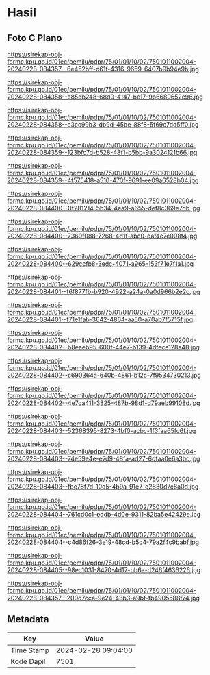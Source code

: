# Hasil

## Foto C Plano

https://sirekap-obj-formc.kpu.go.id/01ec/pemilu/pdpr/75/01/01/10/02/7501011002004-20240228-084357--6e452bff-d61f-4316-9659-6407b9b94e9b.jpg

https://sirekap-obj-formc.kpu.go.id/01ec/pemilu/pdpr/75/01/01/10/02/7501011002004-20240228-084358--e85db248-68d0-4147-be17-9b6689652c96.jpg

https://sirekap-obj-formc.kpu.go.id/01ec/pemilu/pdpr/75/01/01/10/02/7501011002004-20240228-084358--c3cc99b3-db9d-45be-88f8-5f69c7dd5ff0.jpg

https://sirekap-obj-formc.kpu.go.id/01ec/pemilu/pdpr/75/01/01/10/02/7501011002004-20240228-084359--123bfc7d-b528-48f1-b5bb-9a3024121b66.jpg

https://sirekap-obj-formc.kpu.go.id/01ec/pemilu/pdpr/75/01/01/10/02/7501011002004-20240228-084359--4f575418-a510-470f-9691-ee09a6528b04.jpg

https://sirekap-obj-formc.kpu.go.id/01ec/pemilu/pdpr/75/01/01/10/02/7501011002004-20240228-084400--0f281214-5b34-4ea9-a655-def8c369e7db.jpg

https://sirekap-obj-formc.kpu.go.id/01ec/pemilu/pdpr/75/01/01/10/02/7501011002004-20240228-084400--7360f088-7268-4d1f-abc0-daf4c7e008f4.jpg

https://sirekap-obj-formc.kpu.go.id/01ec/pemilu/pdpr/75/01/01/10/02/7501011002004-20240228-084400--629ccfb8-3edc-4071-a965-153f71e7f1a1.jpg

https://sirekap-obj-formc.kpu.go.id/01ec/pemilu/pdpr/75/01/01/10/02/7501011002004-20240228-084401--f6f877fb-b920-4922-a24a-0a0d966b2e2c.jpg

https://sirekap-obj-formc.kpu.go.id/01ec/pemilu/pdpr/75/01/01/10/02/7501011002004-20240228-084401--f71e1fab-3642-4864-aa50-a70ab7f5715f.jpg

https://sirekap-obj-formc.kpu.go.id/01ec/pemilu/pdpr/75/01/01/10/02/7501011002004-20240228-084402--b8eaeb95-600f-44e7-b139-4dfece128a48.jpg

https://sirekap-obj-formc.kpu.go.id/01ec/pemilu/pdpr/75/01/01/10/02/7501011002004-20240228-084402--c690364a-640b-4861-b12c-7f9534730213.jpg

https://sirekap-obj-formc.kpu.go.id/01ec/pemilu/pdpr/75/01/01/10/02/7501011002004-20240228-084402--4e7ca411-3825-487b-98d1-d79aeb99108d.jpg

https://sirekap-obj-formc.kpu.go.id/01ec/pemilu/pdpr/75/01/01/10/02/7501011002004-20240228-084403--52368395-8273-4bf0-acbc-1f3faa65fc6f.jpg

https://sirekap-obj-formc.kpu.go.id/01ec/pemilu/pdpr/75/01/01/10/02/7501011002004-20240228-084403--74e59e4e-e7d9-48fa-ad27-6dfaa0e6a3bc.jpg

https://sirekap-obj-formc.kpu.go.id/01ec/pemilu/pdpr/75/01/01/10/02/7501011002004-20240228-084403--fbc78f7d-10d5-4b9a-91e7-e2830d7c8a0d.jpg

https://sirekap-obj-formc.kpu.go.id/01ec/pemilu/pdpr/75/01/01/10/02/7501011002004-20240228-084404--761cd0c1-eddb-4d0e-9311-82ba5e42429e.jpg

https://sirekap-obj-formc.kpu.go.id/01ec/pemilu/pdpr/75/01/01/10/02/7501011002004-20240228-084404--c4d86f26-3e19-48cd-b5c4-79a2f4c9babf.jpg

https://sirekap-obj-formc.kpu.go.id/01ec/pemilu/pdpr/75/01/01/10/02/7501011002004-20240228-084405--98ec1031-8470-4d17-bb6a-d246f4636226.jpg

https://sirekap-obj-formc.kpu.go.id/01ec/pemilu/pdpr/75/01/01/10/02/7501011002004-20240228-084357--200d7cca-9e24-43b3-a9bf-fb4905588f74.jpg


## Metadata

| Key        | Value               |
| ---------- | ------------------- |
| Time Stamp | 2024-02-28 09:04:00 |
| Kode Dapil | 7501                |




